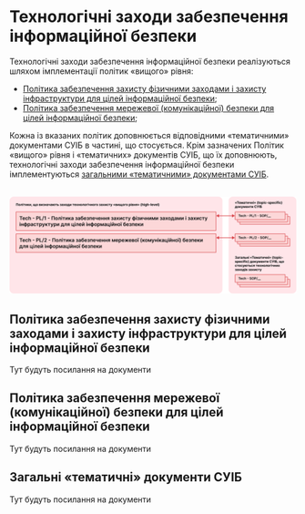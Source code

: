 # Технологічні заходи забезпечення інформаційної безпеки

Технологічні заходи забезпечення інформаційної безпеки реалізуються шляхом імплементації політик «вищого» рівня:

* [Політика забезпечення захисту фізичними заходами і захисту інфраструктури для цілей інформаційної безпеки](/tech#політика-забезпечення-захисту-фізичними-заходами-і-захисту-інфраструктури-для-цілеи-інформаціиноі-безпеки);
* [Політика забезпечення мережевої (комунікаційної) безпеки для цілей інформаційної безпеки](/tech#політика-забезпечення-мережевоі-комунікаціиноі-безпеки-для-цілеи-інформаціиноі-безпеки);

Кожна із вказаних політик доповнюється відповідними «тематичними» документами СУІБ в частині, що стосується.
Крім зазначених Політик «вищого» рівня і «тематичних» документів СУІБ, що їх доповнюють, технологічні заходи забезпечення інформаційної безпеки імплементуються [загальними «тематичними» документами СУІБ](/tech#загальні-«тематичні»-документи-суіб).<br><br>

![Технологічні заходи забезпечення інформаційної безпеки](./public/tech.svg)

## Політика забезпечення захисту фізичними заходами і захисту інфраструктури для цілей інформаційної безпеки
Тут будуть посилання на документи

## Політика забезпечення мережевої (комунікаційної) безпеки для цілей інформаційної безпеки
Тут будуть посилання на документи

## Загальні «тематичні» документи СУІБ
Тут будуть посилання на документи